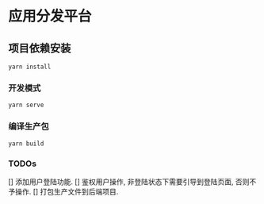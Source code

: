 # 应用分发平台

## 项目依赖安装
```
yarn install
```

### 开发模式
```
yarn serve
```

### 编译生产包
```
yarn build
```

### TODOs

[] 添加用户登陆功能.
[] 鉴权用户操作, 非登陆状态下需要引导到登陆页面, 否则不予操作.
[] 打包生产文件到后端项目.
